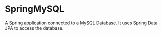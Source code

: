 # SpringMySQL
A Spring application connected to a MySQL Database. It uses Spring Data JPA to access the database.
